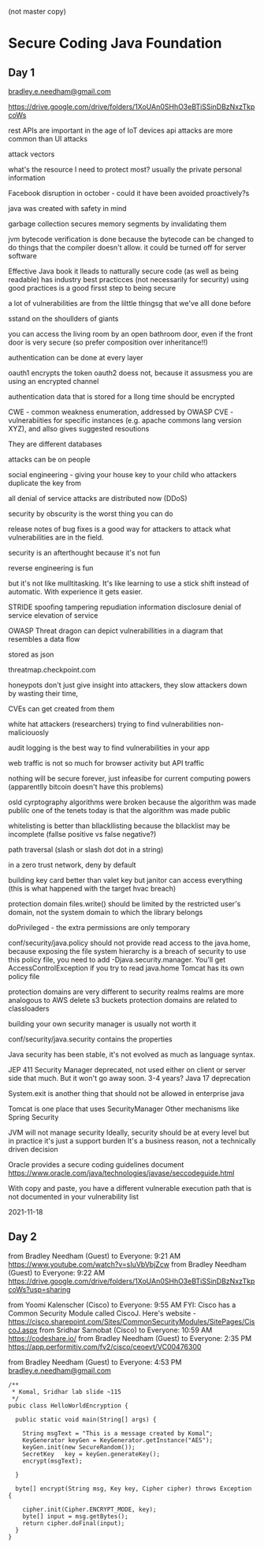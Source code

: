 (not master copy)

 
# Secure Coding Java Foundation

## Day 1

bradley.e.needham@gmail.com

https://drive.google.com/drive/folders/1XoUAn0SHhO3eBTiSSinDBzNxzTkpcoWs

rest APIs are important in the age of IoT devices
api attacks are more common than UI attacks

attack vectors

what's the resource I need to protect most?
usually the private personal information


Facebook disruption in october - could it have been avoided proactively?s	

java was created with safety in mind

garbage collection secures memory segments by invalidating them

jvm bytecode verification is done because the bytecode can be changed to do things that the compiler doesn't allow.
it could be turned off for server software

Effective Java book
it lleads to natturally secure code (as well as being readable)
has industry best practicces (not necessarily for security)
using good practices is a good firsst step to being secure

a lot of vulnerabilities are from the lilttle thingsg that we've alll done before

sstand on the shoullders of giants

you can access the living room by an open bathroom door, even if the front door is very secure
(so prefer composition over inheritance!!)

authentication can be done at every layer

oauth1 encrypts the token
oauth2 doess not, because it assusmess you are using an encrypted channel

authentication data that is stored for a llong time should be encrypted

CWE - common weakness enumeration, addressed by OWASP
CVE - vulnerabiities for specific instances (e.g. apache commons lang version XYZ), and allso gives suggested resoutions

They are different databases

attacks can be on people

social engineering - giving your house key to your child who attackers duplicate the key from

all denial of service attacks are distributed now (DDoS)

security by obscurity is the worst thing you can do

release notes of bug fixes is a good way for attackers to attack what vulnerabilities are in the field.

security is an afterthought because it's not fun

reverse engineering is fun

but it's not like mulltitasking. It's like learning to use a stick shift instead of automatic. With experience it gets easier.

STRIDE
spoofing
tampering
repudiation
information disclosure
denial of service
elevation of service

OWASP Threat dragon can depict vulnerabillities in a diagram that resembles a data flow

stored as json

threatmap.checkpoint.com

honeypots don't just give insight into attackers, they slow attackers down by wasting their time,

CVEs can get created from them

white hat attackers (researchers) trying to find vulnerabilities non-maliciouosly

audit logging is the best way to find vulnerabilities in your app

web traffic is not so much for browser activity but API traffic

nothing will be secure forever, just infeasibe for current computing powers (apparentlly bitcoin doesn't have this problems)

osld cyrptography algorithms were broken because the algorithm was made publilc
one of the tenets today is that the algorithm was made public

whitelisting is better than bllackllisting because the bllacklist may be incomplete
(fallse positive vs false negative?)

path traversal (slash or slash dot dot in a string)

in a zero trust network, deny by default

building key card better than valet key
but janitor can access everything (this is what happened with the target hvac breach)

protection domain
files.write() should be limited by the restricted user's domain, not the system domain to which the library belongs


doPrivileged - the extra permissions are only temporary

conf/security/java.policy
	should not provide read access to the java.home, because exposing the file system hierarchy is a breach of security
	to use this policy file, you need to add -Djava.security.manager. You'll get AccessControlException if you try to read java.home
	Tomcat has its own policy file
	
protection domains are very different to security realms
realms are more analogous to AWS delete s3 buckets
protection domains are related to classloaders

building your own security manager is usually not worth it

conf/security/java.security
	contains the properties
	
Java security has been stable, it's not evolved as much as language syntax.

JEP 411 Security Manager deprecated, not used either on client or server side that much.
But it won't go away soon. 3-4 years? Java 17 deprecation

System.exit is another thing that should not be allowed in enterprise java

Tomcat is one place that uses SecurityManager
Other mechanisms like Spring Security

JVM will not manage security
Ideally, security should be at every level but in practice it's just a support burden
It's a business reason, not a technically driven decision



Oracle provides a secure coding guidelines document
https://www.oracle.com/java/technologies/javase/seccodeguide.html
	
	
With copy and paste, you have a different vulnerable execution path that is not documented in your vulnerability list

2021-11-18

## Day 2


from Bradley Needham (Guest) to Everyone:    9:21  AM
https://www.youtube.com/watch?v=sIuVbVbjZcw
from Bradley Needham (Guest) to Everyone:    9:22  AM
https://drive.google.com/drive/folders/1XoUAn0SHhO3eBTiSSinDBzNxzTkpcoWs?usp=sharing

from Yoomi Kalenscher (Cisco) to Everyone:    9:55  AM
FYI: Cisco has a Common Security Module called CiscoJ. Here's website - https://cisco.sharepoint.com/Sites/CommonSecurityModules/SitePages/CiscoJ.aspx
from Sridhar Sarnobat (Cisco) to Everyone:    10:59  AM
https://codeshare.io/
from Bradley Needham (Guest) to Everyone:    2:35  PM
https://app.performitiv.com/fv2/cisco/ceoevt/VC00476300

from Bradley Needham (Guest) to Everyone:    4:53  PM
bradley.e.needham@gmail.com
```
/**
 * Komal, Sridhar lab slide ~115
 */
pubic class HelloWorldEncryption {

  public static void main(String[] args) {

    String msgText = "This is a message created by Komal";
    KeyGenerator keyGen = KeyGenerator.getInstance("AES"); 
    keyGen.init(new SecureRandom());
    SecretKey	key = keyGen.generateKey();
    encrypt(msgText);

  }

  byte[] encrypt(String msg, Key key, Cipher cipher) throws Exception { 

    cipher.init(Cipher.ENCRYPT_MODE, key);
    byte[] input = msg.getBytes();
    return cipher.doFinal(input); 
  }
}
```
